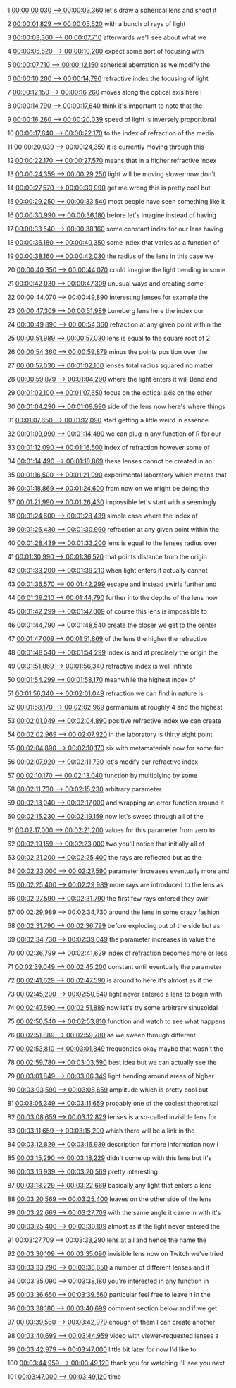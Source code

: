 1
[00:00:00,030 --> 00:00:03,360](https://www.youtube.com/watch?v=gNtR6mdpl5M#t=0h0m0s)
let's draw a spherical lens and shoot it

2
[00:00:01,829 --> 00:00:05,520](https://www.youtube.com/watch?v=gNtR6mdpl5M#t=0h0m1s)
with a bunch of rays of light

3
[00:00:03,360 --> 00:00:07,710](https://www.youtube.com/watch?v=gNtR6mdpl5M#t=0h0m3s)
afterwards we'll see about what we

4
[00:00:05,520 --> 00:00:10,200](https://www.youtube.com/watch?v=gNtR6mdpl5M#t=0h0m5s)
expect some sort of focusing with

5
[00:00:07,710 --> 00:00:12,150](https://www.youtube.com/watch?v=gNtR6mdpl5M#t=0h0m7s)
spherical aberration as we modify the

6
[00:00:10,200 --> 00:00:14,790](https://www.youtube.com/watch?v=gNtR6mdpl5M#t=0h0m10s)
refractive index the focusing of light

7
[00:00:12,150 --> 00:00:16,260](https://www.youtube.com/watch?v=gNtR6mdpl5M#t=0h0m12s)
moves along the optical axis here I

8
[00:00:14,790 --> 00:00:17,640](https://www.youtube.com/watch?v=gNtR6mdpl5M#t=0h0m14s)
think it's important to note that the

9
[00:00:16,260 --> 00:00:20,039](https://www.youtube.com/watch?v=gNtR6mdpl5M#t=0h0m16s)
speed of light is inversely proportional

10
[00:00:17,640 --> 00:00:22,170](https://www.youtube.com/watch?v=gNtR6mdpl5M#t=0h0m17s)
to the index of refraction of the media

11
[00:00:20,039 --> 00:00:24,359](https://www.youtube.com/watch?v=gNtR6mdpl5M#t=0h0m20s)
it is currently moving through this

12
[00:00:22,170 --> 00:00:27,570](https://www.youtube.com/watch?v=gNtR6mdpl5M#t=0h0m22s)
means that in a higher refractive index

13
[00:00:24,359 --> 00:00:29,250](https://www.youtube.com/watch?v=gNtR6mdpl5M#t=0h0m24s)
light will be moving slower now don't

14
[00:00:27,570 --> 00:00:30,990](https://www.youtube.com/watch?v=gNtR6mdpl5M#t=0h0m27s)
get me wrong this is pretty cool but

15
[00:00:29,250 --> 00:00:33,540](https://www.youtube.com/watch?v=gNtR6mdpl5M#t=0h0m29s)
most people have seen something like it

16
[00:00:30,990 --> 00:00:36,180](https://www.youtube.com/watch?v=gNtR6mdpl5M#t=0h0m30s)
before let's imagine instead of having

17
[00:00:33,540 --> 00:00:38,160](https://www.youtube.com/watch?v=gNtR6mdpl5M#t=0h0m33s)
some constant index for our lens having

18
[00:00:36,180 --> 00:00:40,350](https://www.youtube.com/watch?v=gNtR6mdpl5M#t=0h0m36s)
some index that varies as a function of

19
[00:00:38,160 --> 00:00:42,030](https://www.youtube.com/watch?v=gNtR6mdpl5M#t=0h0m38s)
the radius of the lens in this case we

20
[00:00:40,350 --> 00:00:44,070](https://www.youtube.com/watch?v=gNtR6mdpl5M#t=0h0m40s)
could imagine the light bending in some

21
[00:00:42,030 --> 00:00:47,309](https://www.youtube.com/watch?v=gNtR6mdpl5M#t=0h0m42s)
unusual ways and creating some

22
[00:00:44,070 --> 00:00:49,890](https://www.youtube.com/watch?v=gNtR6mdpl5M#t=0h0m44s)
interesting lenses for example the

23
[00:00:47,309 --> 00:00:51,989](https://www.youtube.com/watch?v=gNtR6mdpl5M#t=0h0m47s)
Luneberg lens here the index our

24
[00:00:49,890 --> 00:00:54,360](https://www.youtube.com/watch?v=gNtR6mdpl5M#t=0h0m49s)
refraction at any given point within the

25
[00:00:51,989 --> 00:00:57,030](https://www.youtube.com/watch?v=gNtR6mdpl5M#t=0h0m51s)
lens is equal to the square root of 2

26
[00:00:54,360 --> 00:00:59,879](https://www.youtube.com/watch?v=gNtR6mdpl5M#t=0h0m54s)
minus the points position over the

27
[00:00:57,030 --> 00:01:02,100](https://www.youtube.com/watch?v=gNtR6mdpl5M#t=0h0m57s)
lenses total radius squared no matter

28
[00:00:59,879 --> 00:01:04,290](https://www.youtube.com/watch?v=gNtR6mdpl5M#t=0h0m59s)
where the light enters it will Bend and

29
[00:01:02,100 --> 00:01:07,650](https://www.youtube.com/watch?v=gNtR6mdpl5M#t=0h1m2s)
focus on the optical axis on the other

30
[00:01:04,290 --> 00:01:09,990](https://www.youtube.com/watch?v=gNtR6mdpl5M#t=0h1m4s)
side of the lens now here's where things

31
[00:01:07,650 --> 00:01:12,090](https://www.youtube.com/watch?v=gNtR6mdpl5M#t=0h1m7s)
start getting a little weird in essence

32
[00:01:09,990 --> 00:01:14,490](https://www.youtube.com/watch?v=gNtR6mdpl5M#t=0h1m9s)
we can plug in any function of R for our

33
[00:01:12,090 --> 00:01:16,500](https://www.youtube.com/watch?v=gNtR6mdpl5M#t=0h1m12s)
index of refraction however some of

34
[00:01:14,490 --> 00:01:18,869](https://www.youtube.com/watch?v=gNtR6mdpl5M#t=0h1m14s)
these lenses cannot be created in an

35
[00:01:16,500 --> 00:01:21,990](https://www.youtube.com/watch?v=gNtR6mdpl5M#t=0h1m16s)
experimental laboratory which means that

36
[00:01:18,869 --> 00:01:24,600](https://www.youtube.com/watch?v=gNtR6mdpl5M#t=0h1m18s)
from now on we might be doing the

37
[00:01:21,990 --> 00:01:26,430](https://www.youtube.com/watch?v=gNtR6mdpl5M#t=0h1m21s)
impossible let's start with a seemingly

38
[00:01:24,600 --> 00:01:28,439](https://www.youtube.com/watch?v=gNtR6mdpl5M#t=0h1m24s)
simple case where the index of

39
[00:01:26,430 --> 00:01:30,990](https://www.youtube.com/watch?v=gNtR6mdpl5M#t=0h1m26s)
refraction at any given point within the

40
[00:01:28,439 --> 00:01:33,200](https://www.youtube.com/watch?v=gNtR6mdpl5M#t=0h1m28s)
lens is equal to the lenses radius over

41
[00:01:30,990 --> 00:01:36,570](https://www.youtube.com/watch?v=gNtR6mdpl5M#t=0h1m30s)
that points distance from the origin

42
[00:01:33,200 --> 00:01:39,210](https://www.youtube.com/watch?v=gNtR6mdpl5M#t=0h1m33s)
when light enters it actually cannot

43
[00:01:36,570 --> 00:01:42,299](https://www.youtube.com/watch?v=gNtR6mdpl5M#t=0h1m36s)
escape and instead swirls further and

44
[00:01:39,210 --> 00:01:44,790](https://www.youtube.com/watch?v=gNtR6mdpl5M#t=0h1m39s)
further into the depths of the lens now

45
[00:01:42,299 --> 00:01:47,009](https://www.youtube.com/watch?v=gNtR6mdpl5M#t=0h1m42s)
of course this lens is impossible to

46
[00:01:44,790 --> 00:01:48,540](https://www.youtube.com/watch?v=gNtR6mdpl5M#t=0h1m44s)
create the closer we get to the center

47
[00:01:47,009 --> 00:01:51,869](https://www.youtube.com/watch?v=gNtR6mdpl5M#t=0h1m47s)
of the lens the higher the refractive

48
[00:01:48,540 --> 00:01:54,299](https://www.youtube.com/watch?v=gNtR6mdpl5M#t=0h1m48s)
index is and at precisely the origin the

49
[00:01:51,869 --> 00:01:56,340](https://www.youtube.com/watch?v=gNtR6mdpl5M#t=0h1m51s)
refractive index is well infinite

50
[00:01:54,299 --> 00:01:58,170](https://www.youtube.com/watch?v=gNtR6mdpl5M#t=0h1m54s)
meanwhile the highest index of

51
[00:01:56,340 --> 00:02:01,049](https://www.youtube.com/watch?v=gNtR6mdpl5M#t=0h1m56s)
refraction we can find in nature is

52
[00:01:58,170 --> 00:02:02,969](https://www.youtube.com/watch?v=gNtR6mdpl5M#t=0h1m58s)
germanium at roughly 4 and the highest

53
[00:02:01,049 --> 00:02:04,890](https://www.youtube.com/watch?v=gNtR6mdpl5M#t=0h2m1s)
positive refractive index we can create

54
[00:02:02,969 --> 00:02:07,920](https://www.youtube.com/watch?v=gNtR6mdpl5M#t=0h2m2s)
in the laboratory is thirty eight point

55
[00:02:04,890 --> 00:02:10,170](https://www.youtube.com/watch?v=gNtR6mdpl5M#t=0h2m4s)
six with metamaterials now for some fun

56
[00:02:07,920 --> 00:02:11,730](https://www.youtube.com/watch?v=gNtR6mdpl5M#t=0h2m7s)
let's modify our refractive index

57
[00:02:10,170 --> 00:02:13,040](https://www.youtube.com/watch?v=gNtR6mdpl5M#t=0h2m10s)
function by multiplying by some

58
[00:02:11,730 --> 00:02:15,230](https://www.youtube.com/watch?v=gNtR6mdpl5M#t=0h2m11s)
arbitrary parameter

59
[00:02:13,040 --> 00:02:17,000](https://www.youtube.com/watch?v=gNtR6mdpl5M#t=0h2m13s)
and wrapping an error function around it

60
[00:02:15,230 --> 00:02:19,159](https://www.youtube.com/watch?v=gNtR6mdpl5M#t=0h2m15s)
now let's sweep through all of the

61
[00:02:17,000 --> 00:02:21,200](https://www.youtube.com/watch?v=gNtR6mdpl5M#t=0h2m17s)
values for this parameter from zero to

62
[00:02:19,159 --> 00:02:23,000](https://www.youtube.com/watch?v=gNtR6mdpl5M#t=0h2m19s)
two you'll notice that initially all of

63
[00:02:21,200 --> 00:02:25,400](https://www.youtube.com/watch?v=gNtR6mdpl5M#t=0h2m21s)
the rays are reflected but as the

64
[00:02:23,000 --> 00:02:27,590](https://www.youtube.com/watch?v=gNtR6mdpl5M#t=0h2m23s)
parameter increases eventually more and

65
[00:02:25,400 --> 00:02:29,989](https://www.youtube.com/watch?v=gNtR6mdpl5M#t=0h2m25s)
more rays are introduced to the lens as

66
[00:02:27,590 --> 00:02:31,790](https://www.youtube.com/watch?v=gNtR6mdpl5M#t=0h2m27s)
the first few rays entered they swirl

67
[00:02:29,989 --> 00:02:34,730](https://www.youtube.com/watch?v=gNtR6mdpl5M#t=0h2m29s)
around the lens in some crazy fashion

68
[00:02:31,790 --> 00:02:36,799](https://www.youtube.com/watch?v=gNtR6mdpl5M#t=0h2m31s)
before exploding out of the side but as

69
[00:02:34,730 --> 00:02:39,049](https://www.youtube.com/watch?v=gNtR6mdpl5M#t=0h2m34s)
the parameter increases in value the

70
[00:02:36,799 --> 00:02:41,629](https://www.youtube.com/watch?v=gNtR6mdpl5M#t=0h2m36s)
index of refraction becomes more or less

71
[00:02:39,049 --> 00:02:45,200](https://www.youtube.com/watch?v=gNtR6mdpl5M#t=0h2m39s)
constant until eventually the parameter

72
[00:02:41,629 --> 00:02:47,590](https://www.youtube.com/watch?v=gNtR6mdpl5M#t=0h2m41s)
is around to here it's almost as if the

73
[00:02:45,200 --> 00:02:50,540](https://www.youtube.com/watch?v=gNtR6mdpl5M#t=0h2m45s)
light never entered a lens to begin with

74
[00:02:47,590 --> 00:02:51,889](https://www.youtube.com/watch?v=gNtR6mdpl5M#t=0h2m47s)
now let's try some arbitrary sinusoidal

75
[00:02:50,540 --> 00:02:53,810](https://www.youtube.com/watch?v=gNtR6mdpl5M#t=0h2m50s)
function and watch to see what happens

76
[00:02:51,889 --> 00:02:59,780](https://www.youtube.com/watch?v=gNtR6mdpl5M#t=0h2m51s)
as we sweep through different

77
[00:02:53,810 --> 00:03:01,849](https://www.youtube.com/watch?v=gNtR6mdpl5M#t=0h2m53s)
frequencies okay maybe that wasn't the

78
[00:02:59,780 --> 00:03:03,590](https://www.youtube.com/watch?v=gNtR6mdpl5M#t=0h2m59s)
best idea but we can actually see the

79
[00:03:01,849 --> 00:03:06,349](https://www.youtube.com/watch?v=gNtR6mdpl5M#t=0h3m1s)
light bending around areas of higher

80
[00:03:03,590 --> 00:03:08,659](https://www.youtube.com/watch?v=gNtR6mdpl5M#t=0h3m3s)
amplitude which is pretty cool but

81
[00:03:06,349 --> 00:03:11,659](https://www.youtube.com/watch?v=gNtR6mdpl5M#t=0h3m6s)
probably one of the coolest theoretical

82
[00:03:08,659 --> 00:03:12,829](https://www.youtube.com/watch?v=gNtR6mdpl5M#t=0h3m8s)
lenses is a so-called invisible lens for

83
[00:03:11,659 --> 00:03:15,290](https://www.youtube.com/watch?v=gNtR6mdpl5M#t=0h3m11s)
which there will be a link in the

84
[00:03:12,829 --> 00:03:16,939](https://www.youtube.com/watch?v=gNtR6mdpl5M#t=0h3m12s)
description for more information now I

85
[00:03:15,290 --> 00:03:18,229](https://www.youtube.com/watch?v=gNtR6mdpl5M#t=0h3m15s)
didn't come up with this lens but it's

86
[00:03:16,939 --> 00:03:20,569](https://www.youtube.com/watch?v=gNtR6mdpl5M#t=0h3m16s)
pretty interesting

87
[00:03:18,229 --> 00:03:22,669](https://www.youtube.com/watch?v=gNtR6mdpl5M#t=0h3m18s)
basically any light that enters a lens

88
[00:03:20,569 --> 00:03:25,400](https://www.youtube.com/watch?v=gNtR6mdpl5M#t=0h3m20s)
leaves on the other side of the lens

89
[00:03:22,669 --> 00:03:27,709](https://www.youtube.com/watch?v=gNtR6mdpl5M#t=0h3m22s)
with the same angle it came in with it's

90
[00:03:25,400 --> 00:03:30,109](https://www.youtube.com/watch?v=gNtR6mdpl5M#t=0h3m25s)
almost as if the light never entered the

91
[00:03:27,709 --> 00:03:33,290](https://www.youtube.com/watch?v=gNtR6mdpl5M#t=0h3m27s)
lens at all and hence the name the

92
[00:03:30,109 --> 00:03:35,090](https://www.youtube.com/watch?v=gNtR6mdpl5M#t=0h3m30s)
invisible lens now on Twitch we've tried

93
[00:03:33,290 --> 00:03:36,650](https://www.youtube.com/watch?v=gNtR6mdpl5M#t=0h3m33s)
a number of different lenses and if

94
[00:03:35,090 --> 00:03:38,180](https://www.youtube.com/watch?v=gNtR6mdpl5M#t=0h3m35s)
you're interested in any function in

95
[00:03:36,650 --> 00:03:39,560](https://www.youtube.com/watch?v=gNtR6mdpl5M#t=0h3m36s)
particular feel free to leave it in the

96
[00:03:38,180 --> 00:03:40,699](https://www.youtube.com/watch?v=gNtR6mdpl5M#t=0h3m38s)
comment section below and if we get

97
[00:03:39,560 --> 00:03:42,979](https://www.youtube.com/watch?v=gNtR6mdpl5M#t=0h3m39s)
enough of them I can create another

98
[00:03:40,699 --> 00:03:44,959](https://www.youtube.com/watch?v=gNtR6mdpl5M#t=0h3m40s)
video with viewer-requested lenses a

99
[00:03:42,979 --> 00:03:47,000](https://www.youtube.com/watch?v=gNtR6mdpl5M#t=0h3m42s)
little bit later for now I'd like to

100
[00:03:44,959 --> 00:03:49,120](https://www.youtube.com/watch?v=gNtR6mdpl5M#t=0h3m44s)
thank you for watching I'll see you next

101
[00:03:47,000 --> 00:03:49,120](https://www.youtube.com/watch?v=gNtR6mdpl5M#t=0h3m47s)
time

